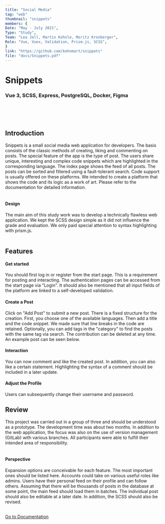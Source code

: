 ```yaml
---
title: "Social Media"
tag: "web"
thumbnail: "snippets"
members: {
Date: "May - July 2021", 
Type: "Study",
Team: "Lea Jell, Martin Kohnle, Moritz Kronberger",
Role: "Vue, Vuex, Validation, Prism.js, SCSS",
}
link: "https://github.com/kohnmart/snippets"
file: "docs/Snippets.pdf"
---
```


# Snippets

### Vue 3, SCSS, Express, PostgreSQL, Docker, Figma <br /> <br />

<team :members="members" :link="link" :doc="file"></team>

<br /> <br />

<image-loader height="large_wide" image="dev/snippets/title"></image-loader>

## Introduction

Snippets is a small social media web application for developers. The basis consists of the classic methods of creating, liking and commenting on posts. The special feature of the app is the type of post. The users share unique, interesting and complex code snippets which are highlighted in the corresponding language. The index page shows the feed of all posts. The posts can be sorted and filtered using a fault-tolerant search. Code support is usually offered on these platforms. We intended to create a platform that shows the code and its logic as a work of art. Please refer to the documentation for detailed information.  <br /> <br />

#### Design

The main aim of this study work was to develop a technically flawless web application. We kept the SCSS design simple as it did not influence the grade and evaluation. We only paid special attention to syntax highlighting with prism.js. <br /> <br />

## Features

#### Get started

You should first log in or register from the start page. This is a requirement for posting and interacting. The authentication pages can be accessed
from the start page via "Login". It should also be mentioned that all input fields of the platform are linked to a self-developed validation.

<image-loader height="medium_portrait" image="dev/snippets/login"></image-loader>

#### Create a Post

Click on "Add Post" to submit a new post. There is a fixed structure for the creation. First, you choose one of the available languages. Then add a title and the code snippet. We made sure that line breaks in the code are retained. Optionally, you can add tags in the "category" to find the posts with the same tag via search.
The contribution can be deleted at any time. <br /> 
An example post can be seen below.

<image-loader height="medium_wide" image="dev/snippets/first"></image-loader>

#### Interaction<br />

You can now comment and like the created post. In addition, you can also like a certain statement. Highlighting the syntax of a comment should be included in a later update.

<image-loader height="medium_wide" image="dev/snippets/comment"></image-loader>

#### Adjust the Profile

Users can subsequently change their username and password.

<image-loader height="medium_wide" image="dev/snippets/profile"></image-loader>

## Review <br />

This project was carried out in a group of three and should be understood as a prototype. The development time was about two months. In addition to the web application, the focus was also on the use of version management (GitLab) with various branches. All participants were able to fulfill their intended area of responsibility.
<br /> <br />

#### Perspective <br />

Expansion options are conceivable for each feature. The most important ones should be listed here. Accounts could take on various useful roles like admins. Users have their personal feed on their profile and can follow others. Assuming that there will be thousands of posts in the database at some point, the main feed should load them in batches. The individual post should also be editable at a later date. In addition, the SCSS should also be revised.
 <br />  <br />

[Go to Documentation](#top)